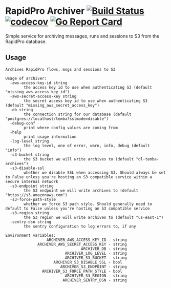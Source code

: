 # RapidPro Archiver [![Build Status](https://travis-ci.org/nyaruka/rp-archiver.svg?branch=master)](https://travis-ci.org/nyaruka/rp-archiver) [![codecov](https://codecov.io/gh/nyaruka/rp-archiver/branch/master/graph/badge.svg)](https://codecov.io/gh/nyaruka/rp-archiver) [![Go Report Card](https://goreportcard.com/badge/github.com/nyaruka/rp-archiver)](https://goreportcard.com/report/github.com/nyaruka/rp-archiver)

Simple service for archiving messages, runs and sessions to S3 from the RapidPro database.

## Usage

```
Archives RapidPro flows, msgs and sessions to S3

Usage of archiver:
  -aws-access-key-id string
    	the access key id to use when authenticating S3 (default "missing_aws_access_key_id")
  -aws-secret-access-key string
    	the secret access key id to use when authenticating S3 (default "missing_aws_secret_access_key")
  -db string
    	the connection string for our database (default "postgres://localhost/temba?sslmode=disable")
  -debug-conf
    	print where config values are coming from
  -help
    	print usage information
  -log-level string
    	the log level, one of error, warn, info, debug (default "info")
  -s3-bucket string
    	the S3 bucket we will write archives to (default "dl-temba-archives")
  -s3-disable-ssl
    	whether we disable SSL when accessing S3. Should always be set to False unless you're hosting an S3 compatible service within a secure internal network
  -s3-endpoint string
    	the S3 endpoint we will write archives to (default "https://s3.amazonaws.com")
  -s3-force-path-style
    	whether we force S3 path style. Should generally need to default to False unless you're hosting an S3 compatible service
  -s3-region string
    	the S3 region we will write archives to (default "us-east-1")
  -sentry-dsn string
    	the sentry configuration to log errors to, if any

Environment variables:
                  ARCHIVER_AWS_ACCESS_KEY_ID - string
              ARCHIVER_AWS_SECRET_ACCESS_KEY - string
                                 ARCHIVER_DB - string
                          ARCHIVER_LOG_LEVEL - string
                          ARCHIVER_S3_BUCKET - string
                     ARCHIVER_S3_DISABLE_SSL - bool
                        ARCHIVER_S3_ENDPOINT - string
                ARCHIVER_S3_FORCE_PATH_STYLE - bool
                          ARCHIVER_S3_REGION - string
                         ARCHIVER_SENTRY_DSN - string
```
